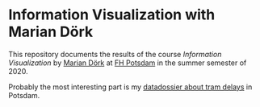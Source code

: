 # Information Visualization with Marian Dörk

This repository documents the results of the course *Information Visualization* by [Marian Dörk](https://mariandoerk.de/) at [FH Potsdam](https://www.fh-potsdam.de/) in the summer semester of 2020.

Probably the most interesting part is my [datadossier about tram delays](datadossier) in Potsdam.



